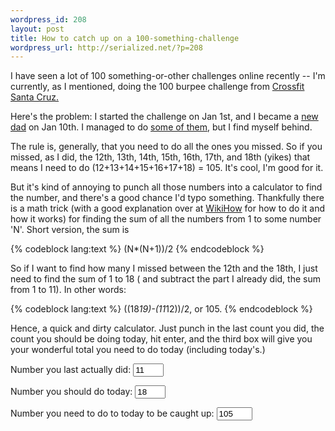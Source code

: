 ```yaml
--- 
wordpress_id: 208
layout: post
title: How to catch up on a 100-something-challenge
wordpress_url: http://serialized.net/?p=208
---
```

I have seen a lot of 100 something-or-other challenges online recently -- I'm currently, as I mentioned, doing the 100 burpee challenge from [Crossfit Santa Cruz.](http://www.crossfitsantacruz.com/crossfit_santa_cruz/burpee-challenge-details.html)

Here's the problem: I started the challenge on Jan 1st, and I became a [new dad](http://carterbarratt.com) on Jan 10th. I managed to do [some of them](http://twitter.com/jbarratt/status/1112197431), but I find myself behind.

The rule is, generally, that you need to do all the ones you missed. So if you missed, as I did, the 12th, 13th, 14th, 15th, 16th, 17th, and 18th (yikes) that means I need to do (12+13+14+15+16+17+18) = 105. It's cool, I'm good for it.

But it's kind of annoying to punch all those numbers into a calculator to find the number, and there's a good chance I'd typo something. Thankfully there is a math trick (with a good explanation over at [WikiHow](http://www.wikihow.com/Sum-the-Integers-from-1-to-N) for how to do it and how it works) for finding the sum of all the numbers from 1 to some number 'N'. Short version, the sum is 

{% codeblock lang:text %}
(N*(N+1))/2
{% endcodeblock %}

So if I want to find how many I missed between the 12th and the 18th, I just need to find the sum of 1 to 18 ( and subtract the part I already did, the sum from 1 to 11). In other words:

{% codeblock lang:text %}
((18*19)-(11*12))/2, or 105.
{% endcodeblock %}

Hence, a quick and dirty calculator. Just punch in the last count you did, the count you should be doing today, hit enter, and the third box will give you your wonderful total you need to do today (including today's.)

<script language="Javascript" type="text/javascript">
function calc_catchup(form) {
	var last = eval(form.last.value);
	var today = eval(form.today.value);
	var catchup = ((today*(today+1)) - (last*(last+1)))/2;
	form.catchup.value = catchup;
}
</script>

<form method='post' name='catchup_count' action='calc_catchup'>
Number you last actually did: <input type='text' name='last' size='3' value='11' onchange="calc_catchup(this.form)"/>

Number you should do today: <input type='text' name='today' size='3' onchange="calc_catchup(this.form)" value='18'/>

Number you need to do to today to be caught up: <input type='text' name='catchup' size='4' value='105' onchange="calc_catchup(this.form)"/>
</form>
